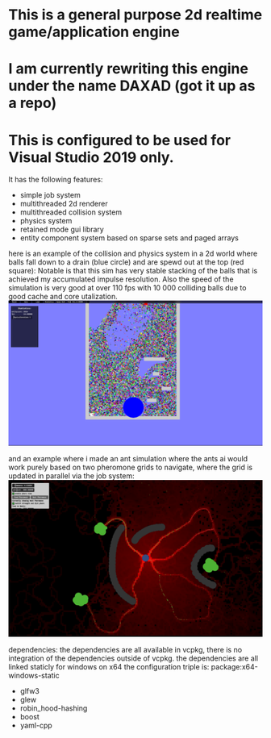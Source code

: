 # This is a general purpose 2d realtime game/application engine
# I am currently rewriting this engine under the name DAXAD (got it up as a repo)
# This is configured to be used for Visual Studio 2019 only. 

It has the following features:
* simple job system
* multithreaded 2d renderer
* multithreaded collision system 
* physics system
* retained mode gui library
* entity component system based on sparse sets and paged arrays

here is an example of the collision and physics system in a 2d world where balls fall down to a drain (blue circle) and are spewd out at the top (red square):
Notable is that this sim has very stable stacking of the balls that is achieved my accumulated impulse resolution. Also the speed of the simulation is very good at over 110 fps with 10 000 colliding balls due to good cache and core utalization.
![](assets/Balls.png)

and an example where i made an ant simulation where the ants ai would work purely based on two pheromone grids to navigate, where the grid is updated in parallel via the job system:
![](assets/antsim.png)


dependencies:
the dependencies are all available in vcpkg, there is no integration of the dependencies outside of vcpkg.
the dependencies are all linked staticly for windows on x64
the configuration triple is: package:x64-windows-static
  * glfw3
  * glew
  * robin_hood-hashing
  * boost
  * yaml-cpp
